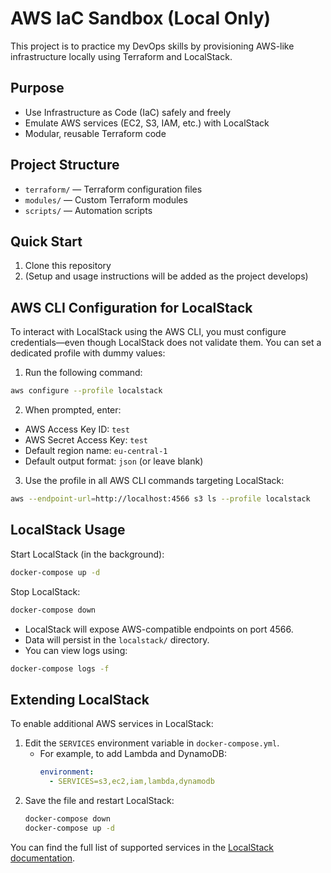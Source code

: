 # AWS IaC Sandbox (Local Only)

This project is to practice my DevOps skills by provisioning AWS-like infrastructure locally using Terraform and LocalStack.

## Purpose
- Use Infrastructure as Code (IaC) safely and freely
- Emulate AWS services (EC2, S3, IAM, etc.) with LocalStack
- Modular, reusable Terraform code

## Project Structure
- `terraform/` — Terraform configuration files
- `modules/` — Custom Terraform modules
- `scripts/` — Automation scripts

## Quick Start
1. Clone this repository
2. (Setup and usage instructions will be added as the project develops)

## AWS CLI Configuration for LocalStack

To interact with LocalStack using the AWS CLI, you must configure credentials—even though LocalStack does not validate them. You can set a dedicated profile with dummy values:

1. Run the following command:

```sh
aws configure --profile localstack
```

2. When prompted, enter:
- AWS Access Key ID: `test`
- AWS Secret Access Key: `test`
- Default region name: `eu-central-1`
- Default output format: `json` (or leave blank)

3. Use the profile in all AWS CLI commands targeting LocalStack:

```sh
aws --endpoint-url=http://localhost:4566 s3 ls --profile localstack
```

## LocalStack Usage

Start LocalStack (in the background):
```sh
docker-compose up -d
```

Stop LocalStack:
```sh
docker-compose down
```

- LocalStack will expose AWS-compatible endpoints on port 4566.
- Data will persist in the `localstack/` directory.
- You can view logs using:
```sh
docker-compose logs -f
```

## Extending LocalStack

To enable additional AWS services in LocalStack:

1. Edit the `SERVICES` environment variable in `docker-compose.yml`.
   - For example, to add Lambda and DynamoDB:
     ```yaml
     environment:
       - SERVICES=s3,ec2,iam,lambda,dynamodb
     ```
2. Save the file and restart LocalStack:
   ```sh
   docker-compose down
   docker-compose up -d
   ```

You can find the full list of supported services in the [LocalStack documentation](https://docs.localstack.cloud/references/aws-api-support/).
